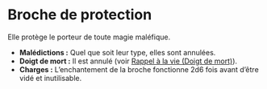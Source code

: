 # Broche de protection


Elle protège le porteur de toute magie maléfique.

  - **Malédictions :** Quel que soit leur type, elles sont annulées.
  - **Doigt de mort :** Il est annulé (voir [Rappel à la vie (Doigt de
    mort)](/Rappel_à_la_vie_\(Doigt_de_mort\) "wikilink")).
  - **Charges :** L’enchantement de la broche fonctionne 2d6 fois avant
    d’être vidé et inutilisable.